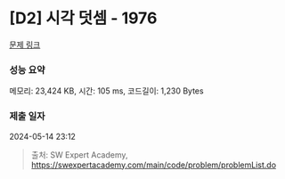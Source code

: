 # [D2] 시각 덧셈 - 1976 

[문제 링크](https://swexpertacademy.com/main/code/problem/problemDetail.do?contestProbId=AV5PttaaAZIDFAUq) 

### 성능 요약

메모리: 23,424 KB, 시간: 105 ms, 코드길이: 1,230 Bytes

### 제출 일자

2024-05-14 23:12



> 출처: SW Expert Academy, https://swexpertacademy.com/main/code/problem/problemList.do